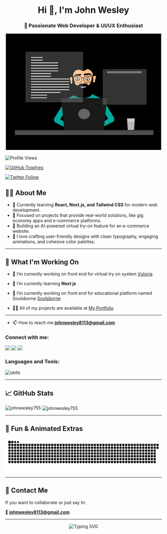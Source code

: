 <h1 align="center" style="font-weight:bold">Hi 👋, I'm John Wesley</h1>
<h3 align="center">🌟 Passionate Web Developer & UI/UX Enthusiast</h3>

<div align="center">
  <img src="UI Developer.gif" width="500" alt="coding gif" />
</div>


<p align="left"> <img src="https://komarev.com/ghpvc/?username=johnwesley755&label=Profile%20views&color=0e75b6&style=flat" alt="Profile Views" /> </p>
<p align="left"> 
  <a href="https://github.com/ryo-ma/github-profile-trophy">
    <img src="https://github-profile-trophy.vercel.app/?username=johnwesley755&theme=gruvbox" alt="GitHub Trophies" />
  </a> 
</p>

<p align="left"> <a href="https://twitter.com/johnwesley97513" target="blank"><img src="https://img.shields.io/twitter/follow/johnwesley97513?logo=twitter&style=for-the-badge" alt="Twitter Follow" /></a> </p>



## 🧑‍💻 About Me  

- 🌱 Currently learning **React, Next.js, and Tailwind CSS** for modern web development.  
- 🎯 Focused on projects that provide real-world solutions, like gig economy apps and e-commerce platforms.  
- 🚀 Building an AI-powered virtual try-on feature for an e-commerce website.  
- 🎨 I love crafting user-friendly designs with clean typography, engaging animations, and cohesive color palettes.  

---

## 🔭 What I'm Working On  

- 🔭 I’m currently working on front end for virtual try on system [Vutoria](https://vutoria-60389.web.app/)

- 🌱 I’m currently learning **Next js**

- 👯 I’m currently working on front end for educational platform named Soulsborne [Soulsborne](https://soulsborne-261a4.web.app/)

- 👨‍💻 All of my projects are available at [My Portfolio](https://johnwesley.vercel.app/)

---
- 📫 How to reach me **johnwesley8113@gmail.com**

<h3 align="left">Connect with me:</h3>
<p align="left">
 <a href="https://twitter.com/johnwesley97513"><img src="https://img.icons8.com/color/48/000000/twitter--v1.png"/></a>
  <a href="https://linkedin.com/in/john-wesley-6707ab258"><img src="https://img.icons8.com/color/48/000000/linkedin.png"/></a>
  <a href="https://instagram.com/john_wesley_755"><img src="https://img.icons8.com/fluency/48/000000/instagram-new.png"/></a>
</p>

<h3 align="left">Languages and Tools:</h3>
<p align="left"> 
    <img src="https://skillicons.dev/icons?i=html,css,js,react,nextjs,tailwind,python,c,figma,firebase,git,github,mui,vite,framer,express,mongodb" alt="skills" />
</div>
</p>

---

## 📈 GitHub Stats  

<!-- Top languages with radical theme -->
<p><img align="left" src="https://github-readme-stats.vercel.app/api/top-langs/?username=johnwesley755&show_icons=true&locale=en&layout=compact&theme=radical" alt="johnwesley755" /></p>

<!-- GitHub stats with radical theme -->
<p>&nbsp;<img align="center" src="https://github-readme-stats.vercel.app/api?username=johnwesley755&show_icons=true&locale=en&theme=radical" alt="johnwesley755" /></p>

---

## 🧩 Fun & Animated Extras


![snake gif](https://github.com/johnwesley755/johnwesley755/blob/output/github-snake-dark.svg)  


---

## 💌 Contact Me

If you want to collaborate or just say hi:

📧 **johnwesley8113@gmail.com**

---

<div align="center">
  <img src="https://readme-typing-svg.herokuapp.com?font=Fira+Code&size=24&pause=1000&center=true&vCenter=true&color=00F7FF&width=500&lines=Thanks+for+visiting+🚀;Let's+Build+Together+💻" alt="Typing SVG" />
</div>
